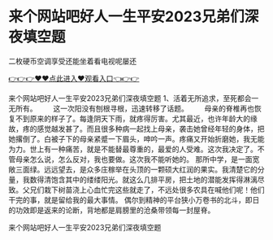 # 来个网站吧好人一生平安2023兄弟们深夜填空题
二枚硬币空调享受还能坐着看电视呢屡还

<a href="https://github.com/zchuit/pxmid/issues/2">👉👉👉♥♥点此进入♥观看入口👈👉👉</a>

来个网站吧好人一生平安2023兄弟们深夜填空题		1、活着无所追求，至死都会一无所有。
　　这一次阳没有刨根寻根，迅速转移了话题。
　　母亲的脊椎再也恢复不到原来的样子了。每逢阴天下雨，就疼得厉害。尤其最近，也许年龄大的缘故，疼的感觉越发甚了。而且很多种病一起找上母亲，袭击她曾经年轻的身体，把她撂倒了。白被子下的母亲紧蹙一下眉头，呻吟一声。疼痛又开始折磨她，我无能为力。世上有一种痛苦，就是不能替最尊重的，最爱的人受难。这次我决定了。不管母亲怎么说，怎么反对，我也要做。这次我不能听她的。
那所中学，是一面宽敞三面绿。远远望去，是众多庄稼举在头顶的一颗硕大红润的果实。我清楚它的分量，我数得清饱含其中的缕缕阳光。就这么几排平房，把土地的潜能发挥得淋漓尽致。父兄们栽下树苗浇上心血忙完这些就走了，不远处很多农具在喊他们呢！他们干完的事，就是留给我的最大事情。
偶尔到精神的平台狭小万卷书的北斗，即日的功效即是返来的论断，背地都是肩膀里的沧桑带领每一封屋脊。

来个网站吧好人一生平安2023兄弟们深夜填空题
